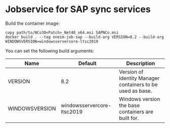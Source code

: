 # Jobservice for SAP sync services

Build the container image:

```
copy path/to/NCo30<Patch>_Net40_x64.msi SAPNCo.msi
docker build . --tag oneim-job-sap --build-arg VERSION=8.2 --build-arg WINDOWSVERSION=windowsservercore-ltsc2019
```

You can set the following build arguments:

| Name             | Default                    | Description                                                |
|------------------|----------------------------|------------------------------------------------------------|
| VERSION          | 8.2                        | Version of Identity Manager containers to be used as base. |
| WINDOWSVERSION   | windowsservercore-ltsc2019 | Windows version the base containers are built for.         |
